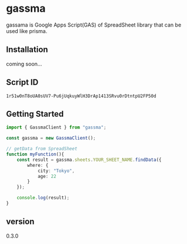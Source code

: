 # gassma

gassama is Google Apps Script(GAS) of SpreadSheet library that can be used like prisma.

## Installation

coming soon...

## Script ID

```
1r51w0nT8oUA0sUV7-Pu6jUqkuyWlH3DrAp1413SRvu0rDtntpU2FP50d
```

## Getting Started

```.ts
import { GassmaClient } from "gassma";

const gassma = new GassmaClient();

// getData from SpreadSheet
function myFunction(){
    const result = gassma.sheets.YOUR_SHEET_NAME.findData({
        where: {
            city: "Tokyo",
            age: 22
        }
    });

    console.log(result);
}
```

## version

0.3.0

